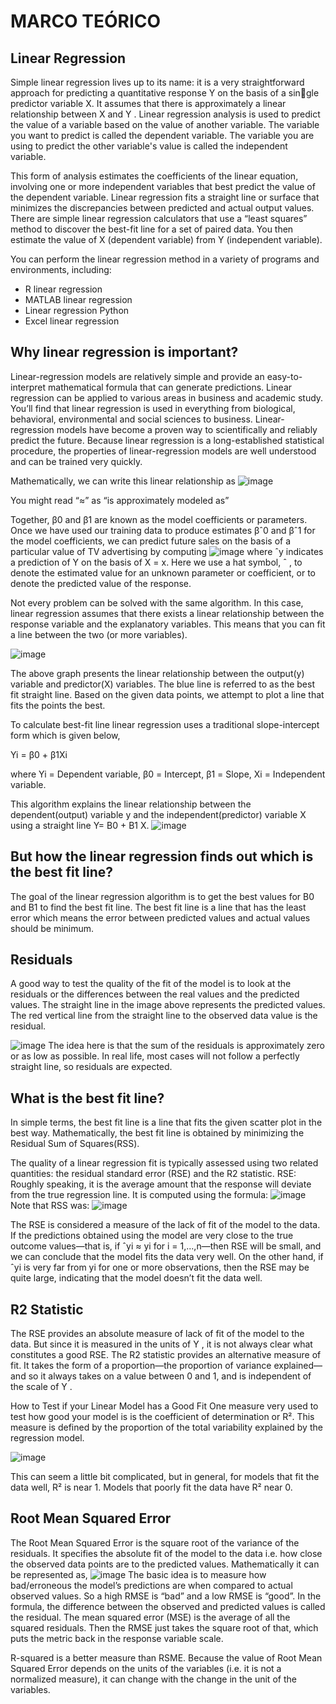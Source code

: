 # MARCO TEÓRICO 

## Linear Regression

Simple linear regression lives up to its name: it is a very straightforward approach for predicting a quantitative response Y on the basis of a single predictor variable X. It assumes that there is approximately a linear
relationship between X and Y .
Linear regression analysis is used to predict the value of a variable based on the value of another variable.
The variable you want to predict is called the dependent variable. The variable you are using to predict the other variable's value is called the independent variable.

This form of analysis estimates the coefficients of the linear equation, involving one or more independent variables that best predict the value of the dependent variable.
Linear regression fits a straight line or surface that minimizes the discrepancies between predicted and actual output values. There are simple linear regression calculators that use a “least squares” method to discover the best-fit line for a set of paired data. You then estimate the value of X (dependent variable) from Y (independent variable).

You can perform the linear regression method in a variety of programs and environments, including:

- R linear regression
- MATLAB linear regression
- Linear regression Python
- Excel linear regression

## Why linear regression is important?
Linear-regression models are relatively simple and provide an easy-to-interpret mathematical formula that can generate predictions. 
Linear regression can be applied to various areas in business and academic study.
You’ll find that linear regression is used in everything from biological, behavioral, environmental and social sciences to business. 
Linear-regression models have become a proven way to scientifically and reliably predict the future. Because linear regression is a long-established statistical procedure, the properties of linear-regression models are well understood and can be trained very quickly.


Mathematically, we can write this linear
relationship as
![image](https://user-images.githubusercontent.com/88351465/228034735-21d214a8-09cf-4943-83ee-02c1da9d981f.png)

You might read “≈” as “is approximately modeled as”

Together, β0 and β1 are known as the model coefficients or parameters. Once we have used our
training data to produce estimates βˆ0 and βˆ1 for the model coefficients, we
can predict future sales on the basis of a particular value of TV advertising
by computing
![image](https://user-images.githubusercontent.com/88351465/228034991-73ce2857-6dba-4857-8ce9-b52a4192730f.png)
where ˆy indicates a prediction of Y on the basis of X = x. Here we use a
hat symbol, ˆ , to denote the estimated value for an unknown parameter
or coefficient, or to denote the predicted value of the response.



Not every problem can be solved with the same algorithm. In this case, linear regression assumes that there exists a linear relationship between the response variable and the explanatory variables. 
This means that you can fit a line between the two (or more variables).

![image](https://user-images.githubusercontent.com/88351465/228036888-d6d48b36-231b-4eec-936c-6b7f7aa19b2e.png)


The above graph presents the linear relationship between the output(y) variable and predictor(X) variables.  The blue line is referred to as the best fit straight line. Based on the given data points, we attempt to plot a line that fits the points the best.

To calculate best-fit line linear regression uses a traditional slope-intercept form which is given below,

Yi = β0 + β1Xi 

where Yi = Dependent variable,  β0 = Intercept, β1 = Slope, Xi = Independent variable.

This algorithm explains the linear relationship between the dependent(output) variable y and the independent(predictor) variable X using a straight line  Y= B0 + B1 X.
![image](https://user-images.githubusercontent.com/88351465/228037271-1e463a58-8ad9-4785-872c-aefc25aa6ba9.png)


## But how the linear regression finds out which is the best fit line?

The goal of the linear regression algorithm is to get the best values for B0 and B1 to find the best fit line. The best fit line is a line that has the least error which means the error between predicted values and actual values should be minimum.



## Residuals
A good way to test the quality of the fit of the model is to look at the residuals or the differences between the real values and the predicted values.
The straight line in the image above represents the predicted values. The red vertical line from the straight line to the observed data value is the residual.

![image](https://user-images.githubusercontent.com/88351465/228037812-0ae63623-167c-4003-80e1-94a6f45f1d70.png)
The idea here is that the sum of the residuals is approximately zero or as low as possible. In real life, most cases will not follow a perfectly straight line, so residuals are expected. 

## What is the best fit line?
In simple terms, the best fit line is a line that fits the given scatter plot in the best way. Mathematically, the best fit line is obtained by minimizing the Residual Sum of Squares(RSS).

The quality of a linear regression fit is typically assessed
using two related quantities: the residual standard error (RSE) and the R2 statistic.
RSE: Roughly speaking, it is the average amount that the response will deviate from the true regression line. It is computed using the formula: 
![image](https://user-images.githubusercontent.com/88351465/228039774-549a2d0a-f6af-4179-bbe9-633ee7abb680.png)
Note that RSS was:
![image](https://user-images.githubusercontent.com/88351465/228039870-d0b43267-aede-4610-8dca-a36912d4ddd4.png)

The RSE is considered a measure of the lack of fit of the model to
the data. If the predictions obtained using the model are very close to the
true outcome values—that is, if ˆyi ≈ yi for i = 1,...,n—then RSE will
be small, and we can conclude that the model fits the data very well. On
the other hand, if ˆyi is very far from yi for one or more observations, then
the RSE may be quite large, indicating that the model doesn’t fit the data
well.

## R2 Statistic

The RSE provides an absolute measure of lack of fit of the model 
to the data. But since it is measured in the units of Y , it is not always
clear what constitutes a good RSE. The R2 statistic provides an alternative
measure of fit. It takes the form of a proportion—the proportion of variance explained—and so it always takes on a value between 0 and 1, and is
independent of the scale of Y .

How to Test if your Linear Model has a Good Fit
One measure very used to test how good your model is is the coefficient of determination or R². This measure is defined by the proportion of the total variability explained by the regression model.

![image](https://user-images.githubusercontent.com/88351465/228038223-b0daf65d-020f-48a8-b8f5-5745323ac450.png)

This can seem a little bit complicated, but in general, for models that fit the data well, R² is near 1. Models that poorly fit the data have R² near 0. 


## Root Mean Squared Error 
The Root Mean Squared Error is the square root of the variance of the residuals. It specifies the absolute fit of the model to the data i.e. how close the observed data points are to the predicted values. Mathematically it can be represented as,
![image](https://user-images.githubusercontent.com/88351465/228042735-94668220-b84b-46e0-a3c2-3f915c17430a.png)
The basic idea is to measure how bad/erroneous the model’s predictions are when compared to actual observed values. So a high RMSE is “bad” and a low RMSE is “good”.
In the formula, the difference between the observed and predicted values is called the residual. The mean squared error (MSE) is the average of all the squared residuals. Then the RMSE just takes the square root of that, which puts the metric back in the response variable scale.

R-squared is a better measure than RSME. Because the value of Root Mean Squared Error depends on the units of the variables (i.e. it is not a normalized measure), it can change with the change in the unit of the variables.

